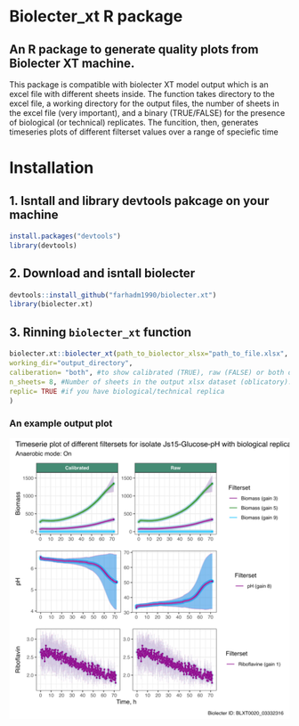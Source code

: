 # Biolecter_xt R package
## An R package to generate quality plots from Biolecter XT machine.
This package is compatible with biolecter XT model output which is an excel file with different  sheets inside. The function takes directory to the excel file, a working directory for the output files, the number of sheets in the excel file (very important), and a binary (TRUE/FALSE) for the presence of biological (or technical) replicates. The funcition, then, generates timeseries plots of different filterset values over a range of speciefic time
# Installation

## 1. Isntall and library devtools pakcage on your machine
```R
install.packages("devtools")
library(devtools)
```

## 2. Download and isntall biolecter
```R
devtools::install_github("farhadm1990/biolecter.xt")
library(biolecter.xt)
```

## 3. Rinning `biolecter_xt` function
```R
biolecter.xt::biolecter_xt(path_to_biolector_xlsx="path_to_file.xlsx",
working_dir="output_directory",
caliberation= "both", #to show calibrated (TRUE), raw (FALSE) or both of them "both".
n_sheets= 8, #Number of sheets in the output xlsx dataset (oblicatory).
replic= TRUE #if you have biological/technical replica
)
```

### An example output plot

![fig1](https://github.com/farhadm1990/biolecter.xt/blob/master/output/p_Timeseries_plot_of_calibrated%20and%20raw_data_for_isolate_Js15-Glucose-pH_with_5_filtersets%20(Anaerobic%20mode%20On).%20Replicate_date:Wed%20Apr%2012%2023:14:30%202023.jpeg)

